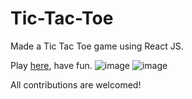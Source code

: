 # Tic-Tac-Toe
Made a Tic Tac Toe game using React JS. 

Play [here](https://tictactoe.kalinga.io/), have fun.
![image](https://user-images.githubusercontent.com/65694523/221580058-6b2af4ed-9d28-4843-9e8e-396702ddaaea.png)
![image](https://user-images.githubusercontent.com/65694523/221580376-9e75217d-97e0-4c10-9d12-dd2199ff2ad1.png)

All contributions are welcomed!
